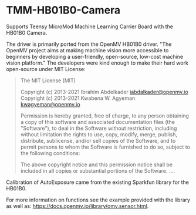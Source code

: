# TMM-HB01B0-Camera
Supports Teensy MicroMod Machine Learning Carrier Board with the HB01B0 Camera.

The driver is primarily ported from the OpenMV HB01B0 driver. "The OpenMV project aims at making machine vision more accessible to beginners by developing a user-friendly, open-source, low-cost machine vision platform."  The developers were kind enough to make their hard work open-source under MIT License:

>The MIT License (MIT)
>
>Copyright (c) 2013-2021 Ibrahim Abdelkader <iabdalkader@openmv.io>
>Copyright (c) 2013-2021 Kwabena W. Agyeman <kwagyeman@openmv.io>
>
>Permission is hereby granted, free of charge, to any person obtaining a copy
>of this software and associated documentation files (the "Software"), to deal
>in the Software without restriction, including without limitation the rights
>to use, copy, modify, merge, publish, distribute, sublicense, and/or sell
>copies of the Software, and to permit persons to whom the Software is
>furnished to do so, subject to the following conditions:
>
>The above copyright notice and this permission notice shall be included in
>all copies or substantial portions of the Software.
>....
>

Calibration of AutoExposure came from the existing Sparkfun library for the HB01B0.

For more information on functions see the example provided with the library as well as: https://docs.openmv.io/library/omv.sensor.html.
